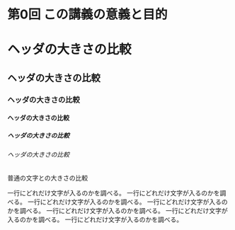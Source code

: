 第0回 この講義の意義と目的
==========================

ヘッダの大きさの比較
====================

ヘッダの大きさの比較
--------------------

### ヘッダの大きさの比較

#### ヘッダの大きさの比較

##### ヘッダの大きさの比較

###### ヘッダの大きさの比較

普通の文字との大きさの比較

一行にどれだけ文字が入るのかを調べる。
一行にどれだけ文字が入るのかを調べる。
一行にどれだけ文字が入るのかを調べる。
一行にどれだけ文字が入るのかを調べる。
一行にどれだけ文字が入るのかを調べる。
一行にどれだけ文字が入るのかを調べる。
一行にどれだけ文字が入るのかを調べる。

